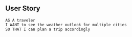 ## User Story

```
AS A traveler
I WANT to see the weather outlook for multiple cities
SO THAT I can plan a trip accordingly
```